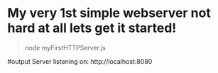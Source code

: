 # My very 1st simple webserver not hard at all lets get it started!

> node myFirstHTTPServer.js

#output
Server listening on: http://localhost:8080
